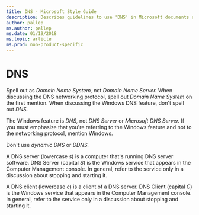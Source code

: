 ```yaml
---
title: DNS - Microsoft Style Guide
description: Describes guidelines to use 'DNS' in Microsoft documents and provides alternate examples. Includes compound-phrase capitalization guidelines.
author: pallep
ms.author: pallep
ms.date: 01/19/2018
ms.topic: article
ms.prod: non-product-specific
---
```


# DNS

Spell out as *Domain Name System,* not *Domain Name Server.* When discussing the DNS networking protocol, spell out *Domain Name System* on the first mention. When discussing the Windows DNS feature, don't spell out *DNS.*

The Windows feature is *DNS,* not *DNS Server* or *Microsoft DNS Server.* If you must emphasize that you're referring to the Windows feature and not to the networking protocol, mention Windows.

Don't use *dynamic DNS* or *DDNS.*

A DNS server (lowercase *s*) is a computer that's running DNS server software. DNS Server (capital *S*)
is the Windows service that appears in the Computer Management console.
In general, refer to the service only in a discussion about
stopping and starting it.

A DNS client (lowercase *c*) is a client of a DNS server. DNS Client (capital *C*)
is the Windows service that appears in the Computer Management console.
In general, refer to the service only in a discussion about stopping
and starting it.

